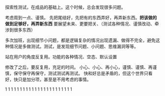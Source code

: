 探索性测试，在成品的基础上。这个时候，总会发现很多问题。

考虑周到一点、谨慎。
先把尾结好，先把有的东西弄好，再弄新东西。**把该做的做到足够好，再弄新东西**
要展望未来、更要把关、（测试各种情况、谨慎改动、牵涉到很多东西）

多次加班，出现细节小问题，都是逻辑复杂的情况出现遗漏、做得不完全，避免这种情况是多做测试。测试，是发现细节问题、小问题、思维漏洞等等。

站在用户的角度反复用。功能的各种情况、空态、默认设置

修改了之后，要反复用，充足的时间。
小心、小心、再小心，谨慎、谨慎、再谨慎，保守保守再保守，测试测试再测试。
快和好总是矛盾的，但这个世界只看好，快只是加分项，甚至是不用考虑的事情。



























1
1
1
1
1
1
1
1
1
1
1
1
1
1
1
1
1
1
1
1
1
1
1
